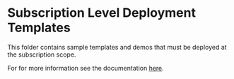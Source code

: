 # Subscription Level Deployment Templates

This folder contains sample templates and demos that must be deployed at the subscription scope.

For for more information see the documentation [here](https://docs.microsoft.com/en-us/azure/azure-resource-manager/deploy-to-subscription).

